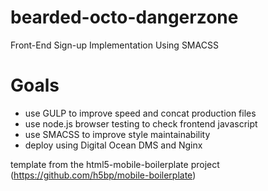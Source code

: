 # bearded-octo-dangerzone
Front-End Sign-up Implementation Using SMACSS

Goals
=====
- use GULP to improve speed and concat production files
- use node.js browser testing to check frontend javascript
- use SMACSS to improve style maintainability
- deploy using Digital Ocean DMS and Nginx

template from the html5-mobile-boilerplate project (https://github.com/h5bp/mobile-boilerplate)
